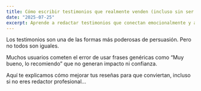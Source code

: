 ```yaml
---
title: Cómo escribir testimonios que realmente venden (incluso sin ser escritor)
date: "2025-07-25"
excerpt: Aprende a redactar testimonios que conectan emocionalmente y aumentan la conversión.
---
```


Los testimonios son una de las formas más poderosas de persuasión. Pero no todos son iguales.

Muchos usuarios cometen el error de usar frases genéricas como “Muy bueno, lo recomiendo” que no generan impacto ni confianza.

Aquí te explicamos cómo mejorar tus reseñas para que conviertan, incluso si no eres redactor profesional...

